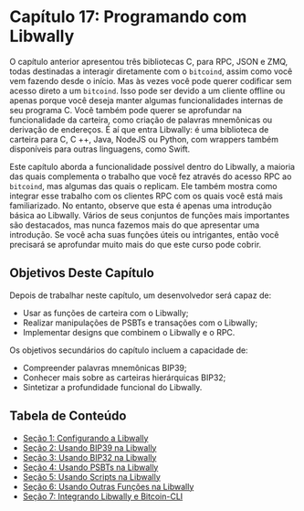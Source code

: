 # Capítulo 17: Programando com Libwally

O capítulo anterior apresentou três bibliotecas C, para RPC, JSON e ZMQ, todas destinadas a interagir diretamente com o `bitcoind`, assim como você vem fazendo desde o início. Mas às vezes você pode querer codificar sem acesso direto a um `bitcoind`. Isso pode ser devido a um cliente offline ou apenas porque você deseja manter algumas funcionalidades internas de seu programa C. Você também pode querer se aprofundar na funcionalidade da carteira, como criação de palavras mnemônicas ou derivação de endereços. É aí que entra Libwally: é uma biblioteca de carteira para C, C ++, Java, NodeJS ou Python, com wrappers também disponíveis para outras linguagens, como Swift.

Este capítulo aborda a funcionalidade possível dentro do Libwally, a maioria das quais complementa o trabalho que você fez através do acesso RPC ao `bitcoind`, mas algumas das quais o replicam. Ele também mostra como integrar esse trabalho com os clientes RPC com os quais você está mais familiarizado. No entanto, observe que esta é apenas uma introdução básica ao Libwally. Vários de seus conjuntos de funções mais importantes são destacados, mas nunca fazemos mais do que apresentar uma introdução. Se você acha suas funções úteis ou intrigantes, então você precisará se aprofundar muito mais do que este curso pode cobrir.

## Objetivos Deste Capítulo

Depois de trabalhar neste capítulo, um desenvolvedor será capaz de:

   * Usar as funções de carteira com o Libwally;
   * Realizar manipulações de PSBTs e transações com o Libwally;
   * Implementar designs que combinem o Libwally e o RPC.
   
Os objetivos secundários do capítulo incluem a capacidade de:

  * Compreender palavras mnemônicas BIP39;
  * Conhecer mais sobre as carteiras hierárquicas BIP32;
  * Sintetizar a profundidade funcional do Libwally.
   
## Tabela de Conteúdo

  * [Seção 1: Configurando a Libwally](17_1_Setting_Up_Libwally.md)
  * [Seção 2: Usando BIP39 na Libwally](17_2_Using_BIP39_in_Libwally.md)
  * [Seção 3: Usando BIP32 na Libwally](17_3_Using_BIP32_in_Libwally.md)
  * [Seção 4: Usando PSBTs na Libwally](17_4_Using_PSBTs_in_Libwally.md)
  * [Seção 5: Usando Scripts na Libwally](17_5_Using_Scripts_in_Libwally.md)
  * [Seção 6: Usando Outras Funções na Libwally](17_6_Using_Other_Functions_in_Libwally.md)
  * [Seção 7: Integrando Libwally e Bitcoin-CLI](17_7_Integrating_Libwally_and_Bitcoin-CLI.md)